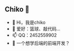 ## Chiko 🎃
- 👋 Hi，我是chiko 
- 👀 爱好：篮球、敲代码...
- 📫 QQ：2452559902
- 💞️ 一个想学后端的前端开发？

<!-- ## 今年汇总 😁
<span> <img height="137px" src="https://github-readme-stats.vercel.app/api?username=chen-ziwen&hide_title=true&hide_border=true&show_icons=trueline_height=21&text_color=000&icon_color=000&bg_color=0,ea6161,ffc64d,fffc4d,52fa5a&theme=graywhite" />
</span>
<span> <img src="https://github-readme-stats.vercel.app/api/top-langs/?username=chen-ziwen&hide_title=true&hide_border=true&layout=compact&langs_count=6&text_color=000&icon_color=fff&bg_color=0,52fa5a,4dfcff,c64dff&theme=graywhite" /> 
</span> -->


